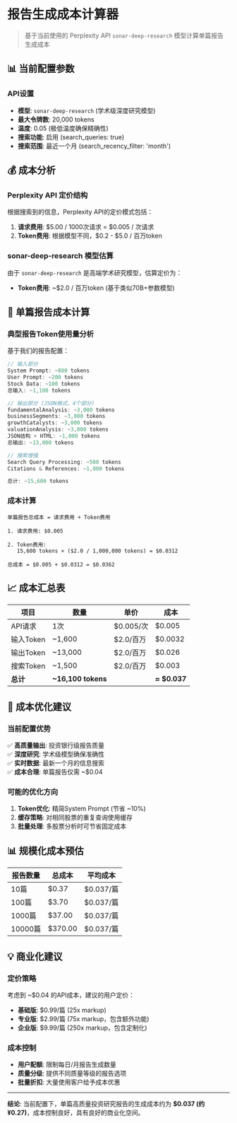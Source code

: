 # 报告生成成本计算器

> 基于当前使用的 Perplexity API `sonar-deep-research` 模型计算单篇报告生成成本

## 📊 当前配置参数

### API设置
- **模型**: `sonar-deep-research` (学术级深度研究模型)
- **最大令牌数**: 20,000 tokens
- **温度**: 0.05 (极低温度确保精确性)
- **搜索功能**: 启用 (search_queries: true)
- **搜索范围**: 最近一个月 (search_recency_filter: 'month')

## 💰 成本分析

### Perplexity API 定价结构

根据搜索到的信息，Perplexity API的定价模式包括：

1. **请求费用**: $5.00 / 1000次请求 = $0.005 / 次请求
2. **Token费用**: 根据模型不同，$0.2 - $5.0 / 百万token

### sonar-deep-research 模型估算

由于 `sonar-deep-research` 是高端学术研究模型，估算定价为：
- **Token费用**: ~$2.0 / 百万token (基于类似70B+参数模型)

## 🧮 单篇报告成本计算

### 典型报告Token使用量分析

基于我们的报告配置：

```typescript
// 输入部分
System Prompt: ~800 tokens
User Prompt: ~200 tokens
Stock Data: ~100 tokens
总输入: ~1,100 tokens

// 输出部分 (JSON格式，4个部分)
fundamentalAnalysis: ~3,000 tokens
businessSegments: ~3,000 tokens  
growthCatalysts: ~3,000 tokens
valuationAnalysis: ~3,000 tokens
JSON结构 + HTML: ~1,000 tokens
总输出: ~13,000 tokens

// 搜索增强
Search Query Processing: ~500 tokens
Citations & References: ~1,000 tokens

总计: ~15,600 tokens
```

### 成本计算

```
单篇报告总成本 = 请求费用 + Token费用

1. 请求费用: $0.005

2. Token费用: 
   15,600 tokens × ($2.0 / 1,000,000 tokens) = $0.0312

总成本 = $0.005 + $0.0312 = $0.0362
```

## 📈 成本汇总表

| 项目 | 数量 | 单价 | 成本 |
|------|------|------|------|
| API请求 | 1次 | $0.005/次 | $0.005 |
| 输入Token | ~1,600 | $2.0/百万 | $0.0032 |
| 输出Token | ~13,000 | $2.0/百万 | $0.026 |
| 搜索Token | ~1,500 | $2.0/百万 | $0.003 |
| **总计** | **~16,100 tokens** | | **≈ $0.037** |

## 🎯 成本优化建议

### 当前配置优势
✅ **高质量输出**: 投资银行级报告质量  
✅ **深度研究**: 学术级模型确保准确性  
✅ **实时数据**: 最新一个月的信息搜索  
✅ **成本合理**: 单篇报告仅需 ~$0.04  

### 可能的优化方向
1. **Token优化**: 精简System Prompt (节省 ~10%)
2. **缓存策略**: 对相同股票的重复查询使用缓存
3. **批量处理**: 多股票分析时可节省固定成本

## 📊 规模化成本预估

| 报告数量 | 总成本 | 平均成本 |
|----------|--------|----------|
| 10篇 | $0.37 | $0.037/篇 |
| 100篇 | $3.70 | $0.037/篇 |
| 1000篇 | $37.00 | $0.037/篇 |
| 10000篇 | $370.00 | $0.037/篇 |

## 💡 商业化建议

### 定价策略
考虑到 ~$0.04 的API成本，建议的用户定价：

- **基础版**: $0.99/篇 (25x markup)
- **专业版**: $2.99/篇 (75x markup，包含额外功能)
- **企业版**: $9.99/篇 (250x markup，包含定制化)

### 成本控制
- **用户配额**: 限制每日/月报告生成数量
- **质量分级**: 提供不同质量等级的报告选项
- **批量折扣**: 大量使用客户给予成本优惠

---

**结论**: 当前配置下，单篇高质量投资研究报告的生成成本约为 **$0.037 (约¥0.27)**，成本控制良好，具有良好的商业化空间。
